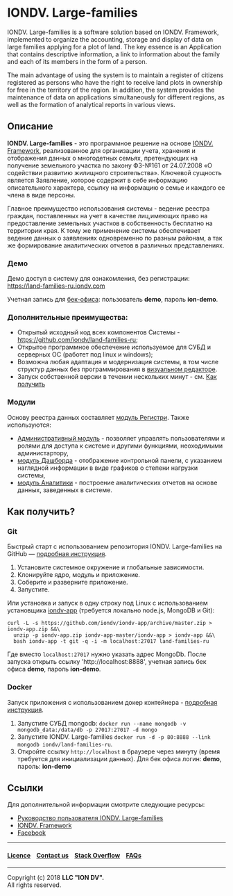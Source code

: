 # IONDV. Large-families

IONDV. Large-families is a software solution based on IONDV. Framework, implemented to organize the accounting, storage and display of data on large families applying for a plot of land. The key essence is an Application that contains descriptive information, a link to information about the family and each of its members in the form of a person.

The main advantage of using the system is to maintain a register of citizens registered as persons who have the right to receive land plots in ownership for free in the territory of the region. In addition, the system provides the maintenance of data on applications simultaneously for different regions, as well as the formation of analytical reports in various views.

## Описание  

**IONDV. Large-families** - это программное решение на основе [IONDV. Framework](https://iondv.com), реализованное для организации учета, хранения и отображения данных о многодетных семьях, претендующих на получение земельного участка по закону ФЗ-№161 от 24.07.2008 «О содействии развитию жилищного строительства». 
Ключевой сущность является Заявление, которое содержит в себе информацию описательного характера, ссылку на информацию о семье и каждого ее члена в виде персоны.

Главное преимущество использования системы - ведение реестра граждан, поставленных на учет в качестве лиц,имеющих право на предоставление земельных участков в собственность бесплатно на территории края.
К тому же применение системы обеспечивает ведение данных о заявлениях одновременно по разным районам, а так же формирование аналитических отчетов в различных представлениях.

### Демо

Демо доступ в систему для ознакомления, без регистрации: https://land-families-ru.iondv.com

Учетная запись для [бек-офиса](https://land-families-ru.iondv.com/registry): пользователь **demo**, пароль **ion-demo**. 

### Дополнительные преимущества:
 
* Открытый исходный код всех компонентов Системы - https://github.com/iondv/land-families-ru;
* Открытое программное обеспечение используемое для СУБД и серверных ОС (работет под linux и windows);
* Возможна любая адаптация и модернизация системы, в том числе структур данных без программирования в [визуальном редакторе](https://studio.iondv.com).
* Запуск собственной версии в течении нескольких минут - см. [Как получить](#как-получить)

### Модули

Основу реестра данных составляет [модуль Регистри](https://github.com/iondv/registry). 
Также используются: 

* [Административный модуль](https://github.com/iondv/ionadmin) - позволяет управлять пользователями и ролями для доступа к системе и другими функциями, неоходимыми администартору, 
* [модуль Дашборда](https://github.com/iondv/dashboard) - отображение контрольной панели, с указанием наглядной информации в виде графиков о степени нагрузки системы,
* [модуль Аналитики](https://github.com/iondv/report) - построение аналитических отчетов на основе данных, заведенных в системе.  

## Как получить?  

### Git

Быстрый старт с использованием репозитория IONDV. Large-families на GitHub — [подробная инструкция](https://github.com/iondv/framework/blob/master/docs/ru/readme.md#быстрый-старт-с-использованием-репозитория).  

1. Установите системное окружение и глобальные зависимости.
2. Клонируйте ядро, модуль и приложение.
3. Соберите и разверните приложение.
4. Запустите.

Или установка и запуск в одну строку под Linux с использованием установщика [iondv-app](https://github.com/iondv/iondv-app) (требуется локально node.js, MongoDB и Git):
```
curl -L -s https://github.com/iondv/iondv-app/archive/master.zip > iondv-app.zip &&\
  unzip -p iondv-app.zip iondv-app-master/iondv-app > iondv-app &&\
  bash iondv-app -t git -q -i -m localhost:27017 land-families-ru
```
Где вместо `localhost:27017` нужно указать адрес MongoDb. После запуска открыть ссылку 'http://localhost:8888', учетная запись бек офиса **demo**, пароль **ion-demo**.

### Docker

Запуск приложения с использованием докер контейнера - [подробная инструкция](https://hub.docker.com/r/iondv/land-families-ru).

1. Запустите СУБД mongodb: `docker run --name mongodb -v mongodb_data:/data/db -p 27017:27017 -d mongo`
2. Запустите IONDV. Large-families `docker run -d -p 80:8888 --link mongodb iondv/land-families-ru`.
3. Откройте ссылку `http://localhost` в браузере через минуту (время требуется для инициализации данных). Для бек офиса логин: **demo**, пароль: **ion-demo** 

## Ссылки

Для дополнительной информации смотрите следующие ресурсы:

* [Руководство пользователя IONDV. Large-families](manuals/RP_langFamilies.docx)
* [IONDV. Framework](https://iondv.com/) 
* [Facebook](https://www.facebook.com/iondv/)

--------------------------------------------------------------------------  


#### [Licence](/LICENSE) &ensp; [Contact us](https://iondv.com/contacts) &ensp; [Stack Overflow](https://stackoverflow.com/questions/tagged/iondv) &ensp; [FAQs](/faqs.md)          
<div><img src="https://mc.iondv.com/watch/github/docs/land-families-ru" style="position:absolute; left:-9999px;" height=1 width=1 alt="iondv metrics"></div>


--------------------------------------------------------------------------  

Copyright (c) 2018 **LLC "ION DV".**  
All rights reserved.

